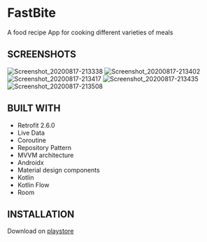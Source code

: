 # FastBite

A food recipe App for cooking different varieties of meals

## SCREENSHOTS
![Screenshot_20200817-213338](https://user-images.githubusercontent.com/46400048/90442187-26630900-e0d2-11ea-9d71-6e67f48ff158.png)
![Screenshot_20200817-213402](https://user-images.githubusercontent.com/46400048/90442190-27943600-e0d2-11ea-86d8-b11d84b360f8.png)
![Screenshot_20200817-213417](https://user-images.githubusercontent.com/46400048/90442192-282ccc80-e0d2-11ea-91ef-e18b51c44a1c.png)
![Screenshot_20200817-213435](https://user-images.githubusercontent.com/46400048/90442196-29f69000-e0d2-11ea-85cc-0bf5b3fd942f.png)
![Screenshot_20200817-213508](https://user-images.githubusercontent.com/46400048/90442197-2a8f2680-e0d2-11ea-828e-13f144ee9c9c.png)

## BUILT WITH
* Retrofit 2.6.0
* Live Data
* Coroutine
* Repository Pattern
* MVVM architecture
* Androidx
* Material design components
* Kotlin
* Kotlin Flow
* Room

## INSTALLATION
Download on [playstore](https://play.google.com/store/apps/details?id=com.sundaydavid.fastBite)

